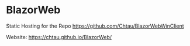 # BlazorWeb

Static Hosting for the Repo https://github.com/Chtau/BlazorWebWinClient

Website: https://chtau.github.io/BlazorWeb/
